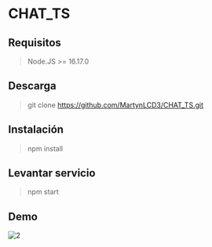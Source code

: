 # CHAT_TS 

## Requisitos

> Node.JS >= 16.17.0

## Descarga

> git clone https://github.com/MartynLCD3/CHAT_TS.git

## Instalación

> npm install

## Levantar servicio

> npm start

## Demo

![2](https://user-images.githubusercontent.com/53159393/193439135-1178c302-e9f1-4822-8f14-a49b58bd68a1.png)
